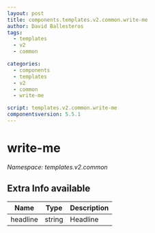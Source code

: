 ```yaml
---
layout: post
title: components.templates.v2.common.write-me
author: David Ballesteros
tags:
  - templates
  - v2
  - common

categories:
  - components
  - templates
  - v2
  - common
  - write-me

script: templates.v2.common.write-me
componentsversion: 5.5.1
---
```

# write-me

*Namespace: templates.v2.common*

## Extra Info available

| Name | Type | Description |
| --- | --- | --- |
| headline | string | Headline |